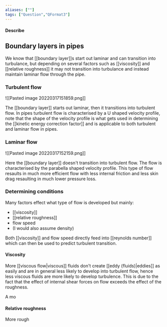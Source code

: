 ```yaml
---
aliases: [""]
tags: ["Question","QFormat3"]
---
```


#### Describe
## Boundary layers in pipes
We know that [[boundary layer]]s start out laminar and can transition into turbulance, but depending on several factors such as [[viscosity]] and [[relative roughness]] it may not transition into turbulance and instead maintain laminar flow through the pipe.

### Turbulent flow
![[Pasted image 20220317151859.png]]

The [[boundary layer]] starts out laminar, then it transitions into turbulent flow. In pipes turbulent flow is characterised by a U shaped velocity profile, note that the shape of the velocity profile is what gets used in determining the [[kinetic energy correction factor]] and is applicable to both turbulent and laminar flow in pipes.

### Laminar flow
![[Pasted image 20220317152159.png]]

Here the [[boundary layer]] doesn't transition into turbulent flow. The flow is characterised by the parabella shaped velocity profile. This type of flow resaults in much more efficient flow with less internal friction and less skin drag resaulting in much lower pressure loss.

### Determining conditions
Many factors effect what type of flow is developed but mainly:
- [[viscosity]]
- [[relative roughness]]
- flow speed
- (I would also assume density)

Both [[viscosity]] and flow speed directly feed into [[reynolds number]] which can then be used to predict turbulent transition.

#### Viscosity
More [[viscous flow|viscous]] fluids don't create [[eddy (fluids)|eddies]] as easily and are in general less likely to develop into turbulent flow, hence less viscous fluids are more likely to develop turbulence. This is due to the fact that the effect of internal shear forces on flow exceeds the effect of the roughness.

A mo

#### Relative roughness
More rough 

